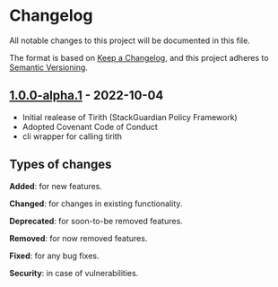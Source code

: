 # Changelog

All notable changes to this project will be documented in this file.

The format is based on [Keep a Changelog](https://keepachangelog.com/en/1.0.0/),
and this project adheres to [Semantic Versioning](https://semver.org/spec/v2.0.0.html).

## [1.0.0-alpha.1] - 2022-10-04

- Initial realease of Tirith (StackGuardian Policy Framework)
- Adopted Covenant Code of Conduct
- cli wrapper for calling tirith


## Types of changes

**Added**: for new features.

**Changed**: for changes in existing functionality.

**Deprecated**: for soon-to-be removed features.

**Removed**: for now removed features.

**Fixed**: for any bug fixes.

**Security**: in case of vulnerabilities.

[unreleased]: https://github.com/StackGuardian/tirith/compare/1.0.0-alpha.1...HEAD
[1.0.0-alpha.1]: https://github.com/StackGuardian/tirith/compare/1.0.0-alpha.1
